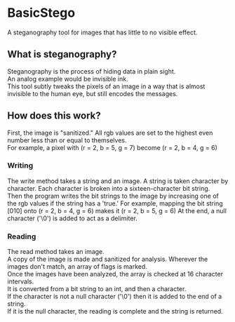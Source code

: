 # BasicStego
A steganography tool for images that has little to no visible effect. <br>
## What is steganography?
Steganography is the process of hiding data in plain sight. <br>
An analog example would be invisible ink. <br>
This tool subtly tweaks the pixels of an image in a way that is almost invisible to the human eye, but still encodes the messages.
## How does this work?
First, the image is "sanitized." All rgb values are set to the highest even number less than or equal to themselves. <br>
For example, a pixel with (r = 2, b = 5, g = 7) become (r = 2, b = 4, g = 6)
### Writing
The write method takes a string and an image.
A string is taken character by character. Each character is broken into a sixteen-character bit string. <br>
Then the program writes the bit strings to the image by increasing one of the rgb values if the string has a 'true.'
For example, mapping the bit string [010] onto (r = 2, b = 4, g = 6) makes it (r = 2, b = 5, g = 6)
At the end, a null character ('\0') is added to act as a delimiter.
### Reading
The read method takes an image. <br>
A copy of the image is made and sanitized for analysis. Wherever the images don't match, an array of flags is marked. <br>
Once the images have been analyzed, the array is checked at 16 character intervals. <br>
It is converted from a bit string to an int, and then a character. <br>
If the character is not a null character ('\0') then it is added to the end of a string. <br>
If it is the null character, the reading is complete and the string is returned.
